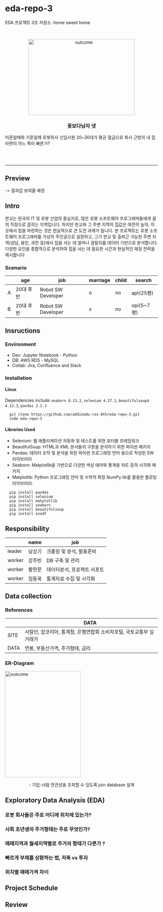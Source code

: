 # eda-repo-3
EDA 프로젝트 3조 저장소. home sweet home

<!-- PROJECT LOGO -->
<br />
<p align="center">
  <a href="https://github.com/addinedu-ros-8th/eda-repo-3">
    <img src="https://github.com/addinedu-ros-8th/eda-repo-3/blob/main/flowermen.jpg" alt="outcome" width="350" height="250">
  </a>

  <h3 align="center">꽂보다남자 넷</h3>
  미혼일때와 기혼일때 로봇회사 신입사원 20~30대가 평균 월급으로 회사 근방의 내 집 마련이 어느 쪽이 빠른가? 
  <p align="center">
    <br />
    <br />
  </p>
</p>

<hr>

## Preview  
-> 결과값 보여줄 예정 

## Intro 
판교는 한국의 IT 및 로봇 산업의 중심지로, 많은 로봇 소프트웨어 프로그래머들에게 꿈의 직장으로 꼽히는 지역입니다. 하지만 판교와 그 주변 지역의 집값은 여전히 높아, 이곳에서 집을 마련하는 것은 현실적으로 큰 도전 과제가 됩니다.
본 프로젝트는 로봇 소프트웨어 프로그래머를 가상의 주인공으로 설정하고, 그가 판교 및 출퇴근 가능한 주변 지역(성남, 용인, 과천 등)에서 집을 사는 데 얼마나 걸릴지를 데이터 기반으로 분석합니다.
다양한 요인을 종합적으로 분석하여 집을 사는 데 필요한 시간과 현실적인 재정 전략을 제시합니다
### Scenario
|        | age | job | marriage | child | search |
|--------|------|-----|------|-----|-----|
| A | 20대 후반 |  Robot SW Developer| o | no | apt(25평) |    
| B | 20대 후반 |  Robot SW Developer| x | no | opi(5~7평)|     


## Insructions
### Environment   
- Dev: Jupyter Notebook - Python  
- DB: AWS RDS - MySQL
- Collab: Jira, Confluence and Slack   

### Installation 
#### Linux
Dependencies include `seaborn 0.13.2`, `selenium 4.27.1`, `beautifulsoup4 4.12.3`, `pandas 2.2.3`
```
  git clone https://github.com/addinedu-ros-8th/eda-repo-3.git
  code eda-repo-3  
```
#### Libraries Used
- Selenium: 웹 애플리케이션 자동화 및 테스트를 위한 포터블 프레임워크 
- BeautifulSoup: HTML과 XML 문서들의 구문을 분석하기 위한 파이썬 패키지
- Pandas: 데이터 조작 및 분석을 위한 파이썬 프로그래밍 언어 용으로 작성된 SW 라이브러리
- Seaborn: Matplotlib을 기반으로 다양한 색상 테마와 통계용 차트 등의 시각화 패키지
- Matplotlib: Python 프로그래밍 언어 및 수학적 확장 NumPy lib를 활용한 플로팅 라이브러리.
```
  pip install pandas
  pip install selenium 
  pip install matplotlib 
  pip install seaborn 
  pip install beautifulsoup
  pip install ezodf
```
## Responsibility
|        | name | job |
|--------|------|-----|
| leader | 남상기 |  크롤링 및 분석, 발표준비|   
| worker | 강주빈 |  DB 구축 및 관리 |   
| worker | 황한문 |  데이터분석, 프로젝트 서포트|    
| worker | 임동욱 |  통계자료 수집 및 시각화 |   

## Data collection

### References 
|        | DATA | 
|--------|------|
| SITE   | 사람인, 잡코리아, 통계청, 은행연합회 소비자포털, 국토교통부 실거래가 |        
| DATA   | 연봉, 부동산가격, 주거형태, 금리  |        
         
### ER-Diagram 
<img src="https://github.com/addinedu-ros-8th/eda-repo-3/blob/main/Home Sweet Home.jpg" alt="outcome" width="250" height="350">
<p align="center">
- 기업-사람 연관성을 조회할 수 있도록 join database 설계 
  <br/>
</p>

## Exploratory Data Analysis (EDA)
### 로봇 회사들은 주로 어디에 위치에 있는가?
### 사회 초년생의 주거형태는 주로 무엇인가? 
### 매매지역과 월세지역별로 주거의 형태가 다른가 ?
### 빠르게 부채를 상환하는 법, 저축 vs 투자 
### 위치별 매매가격 차이 

## Project Schedule

## Review
